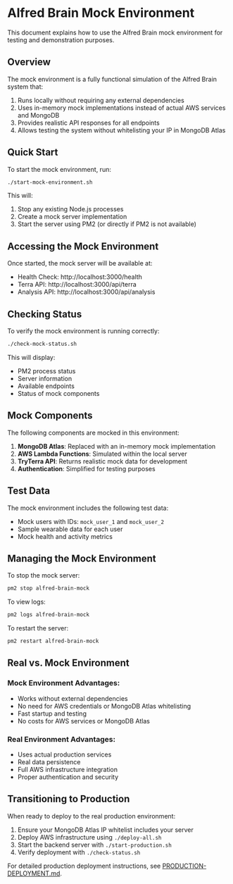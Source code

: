 # Alfred Brain Mock Environment

This document explains how to use the Alfred Brain mock environment for testing and demonstration purposes.

## Overview

The mock environment is a fully functional simulation of the Alfred Brain system that:

1. Runs locally without requiring any external dependencies
2. Uses in-memory mock implementations instead of actual AWS services and MongoDB
3. Provides realistic API responses for all endpoints
4. Allows testing the system without whitelisting your IP in MongoDB Atlas

## Quick Start

To start the mock environment, run:

```bash
./start-mock-environment.sh
```

This will:
1. Stop any existing Node.js processes
2. Create a mock server implementation
3. Start the server using PM2 (or directly if PM2 is not available)

## Accessing the Mock Environment

Once started, the mock server will be available at:

- Health Check: http://localhost:3000/health
- Terra API: http://localhost:3000/api/terra
- Analysis API: http://localhost:3000/api/analysis

## Checking Status

To verify the mock environment is running correctly:

```bash
./check-mock-status.sh
```

This will display:
- PM2 process status
- Server information
- Available endpoints
- Status of mock components

## Mock Components

The following components are mocked in this environment:

1. **MongoDB Atlas**: Replaced with an in-memory mock implementation
2. **AWS Lambda Functions**: Simulated within the local server
3. **TryTerra API**: Returns realistic mock data for development
4. **Authentication**: Simplified for testing purposes

## Test Data

The mock environment includes the following test data:

- Mock users with IDs: `mock_user_1` and `mock_user_2`
- Sample wearable data for each user
- Mock health and activity metrics

## Managing the Mock Environment

To stop the mock server:

```bash
pm2 stop alfred-brain-mock
```

To view logs:

```bash
pm2 logs alfred-brain-mock
```

To restart the server:

```bash
pm2 restart alfred-brain-mock
```

## Real vs. Mock Environment

### Mock Environment Advantages:
- Works without external dependencies
- No need for AWS credentials or MongoDB Atlas whitelisting
- Fast startup and testing
- No costs for AWS services or MongoDB Atlas

### Real Environment Advantages:
- Uses actual production services
- Real data persistence
- Full AWS infrastructure integration
- Proper authentication and security

## Transitioning to Production

When ready to deploy to the real production environment:

1. Ensure your MongoDB Atlas IP whitelist includes your server
2. Deploy AWS infrastructure using `./deploy-all.sh`
3. Start the backend server with `./start-production.sh`
4. Verify deployment with `./check-status.sh`

For detailed production deployment instructions, see [PRODUCTION-DEPLOYMENT.md](./PRODUCTION-DEPLOYMENT.md).